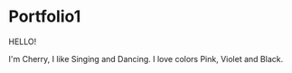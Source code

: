 # Portfolio1

HELLO!

I'm Cherry, I like Singing and Dancing.
I love colors Pink, Violet and Black.

